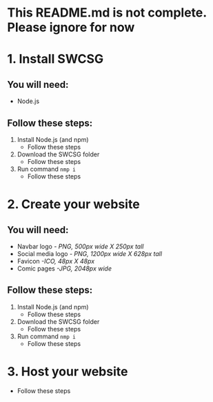# This README.md is not complete. Please ignore for now

# 1. Install SWCSG

## You will need:

- Node.js

## Follow these steps:

1. Install Node.js (and npm)
   - Follow these steps
2. Download the SWCSG folder
   - Follow these steps
3. Run command `nmp i`
   - Follow these steps

# 2. Create your website

## You will need:

- Navbar logo _- PNG, 500px wide X 250px tall_
- Social media logo _- PNG, 1200px wide X 628px tall_
- Favicon _-ICO, 48px X 48px_
- Comic pages _-JPG, 2048px wide_

## Follow these steps:

1. Install Node.js (and npm)
   - Follow these steps
2. Download the SWCSG folder
   - Follow these steps
3. Run command `nmp i`
   - Follow these steps

# 3. Host your website

- Follow these steps
